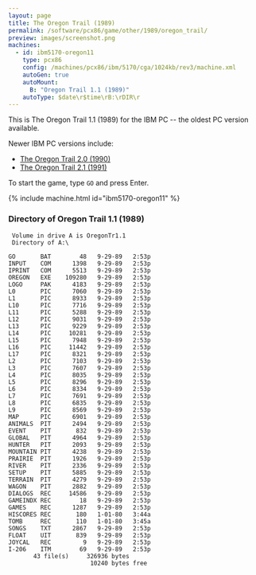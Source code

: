```yaml
---
layout: page
title: The Oregon Trail (1989)
permalink: /software/pcx86/game/other/1989/oregon_trail/
preview: images/screenshot.png
machines:
  - id: ibm5170-oregon11
    type: pcx86
    config: /machines/pcx86/ibm/5170/cga/1024kb/rev3/machine.xml
    autoGen: true
    autoMount:
      B: "Oregon Trail 1.1 (1989)"
    autoType: $date\r$time\rB:\rDIR\r
---
```


This is The Oregon Trail 1.1 (1989) for the IBM PC -- the oldest PC version available.

Newer IBM PC versions include:

  - [The Oregon Trail 2.0 (1990)](../../1990/oregon_trail/)
  - [The Oregon Trail 2.1 (1991)](../../1991/oregon_trail/)

To start the game, type `GO` and press Enter.

{% include machine.html id="ibm5170-oregon11" %}

### Directory of Oregon Trail 1.1 (1989)

     Volume in drive A is OregonTr1.1
     Directory of A:\

    GO       BAT        48   9-29-89   2:53p
    INPUT    COM      1398   9-29-89   2:53p
    IPRINT   COM      5513   9-29-89   2:53p
    OREGON   EXE    109280   9-29-89   2:53p
    LOGO     PAK      4183   9-29-89   2:53p
    L0       PIC      7060   9-29-89   2:53p
    L1       PIC      8933   9-29-89   2:53p
    L10      PIC      7716   9-29-89   2:53p
    L11      PIC      5288   9-29-89   2:53p
    L12      PIC      9031   9-29-89   2:53p
    L13      PIC      9229   9-29-89   2:53p
    L14      PIC     10281   9-29-89   2:53p
    L15      PIC      7948   9-29-89   2:53p
    L16      PIC     11442   9-29-89   2:53p
    L17      PIC      8321   9-29-89   2:53p
    L2       PIC      7103   9-29-89   2:53p
    L3       PIC      7607   9-29-89   2:53p
    L4       PIC      8035   9-29-89   2:53p
    L5       PIC      8296   9-29-89   2:53p
    L6       PIC      8334   9-29-89   2:53p
    L7       PIC      7691   9-29-89   2:53p
    L8       PIC      6835   9-29-89   2:53p
    L9       PIC      8569   9-29-89   2:53p
    MAP      PIC      6901   9-29-89   2:53p
    ANIMALS  PIT      2494   9-29-89   2:53p
    EVENT    PIT       832   9-29-89   2:53p
    GLOBAL   PIT      4964   9-29-89   2:53p
    HUNTER   PIT      2093   9-29-89   2:53p
    MOUNTAIN PIT      4238   9-29-89   2:53p
    PRAIRIE  PIT      1926   9-29-89   2:53p
    RIVER    PIT      2336   9-29-89   2:53p
    SETUP    PIT      5885   9-29-89   2:53p
    TERRAIN  PIT      4279   9-29-89   2:53p
    WAGON    PIT      2882   9-29-89   2:53p
    DIALOGS  REC     14586   9-29-89   2:53p
    GAMEINDX REC        18   9-29-89   2:53p
    GAMES    REC      1287   9-29-89   2:53p
    HISCORES REC       180   1-01-80   3:44a
    TOMB     REC       110   1-01-80   3:45a
    SONGS    TXT      2867   9-29-89   2:53p
    FLOAT    UIT       839   9-29-89   2:53p
    JOYCAL   REC         9   9-29-89   2:53p
    I-206    ITM        69   9-29-89   2:53p
           43 file(s)     326936 bytes
                           10240 bytes free
